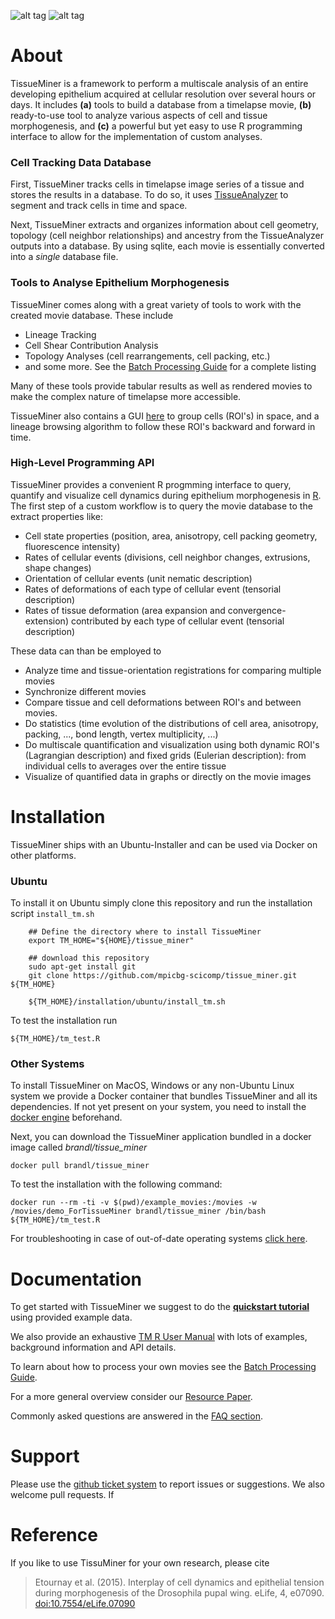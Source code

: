 

![alt tag](https://raw.githubusercontent.com/mpicbg-scicomp/tissue_miner/master/docs/readme_screenshots/stripes_0.jpg)
![alt tag](https://raw.githubusercontent.com/mpicbg-scicomp/tissue_miner/master/docs/readme_screenshots/veins_0.jpg)


About
=================

TissueMiner is a framework to perform a multiscale analysis of an entire developing epithelium acquired at cellular resolution over several hours or days. It  includes **(a)** tools to build a database from a timelapse movie, **(b)** ready-to-use tool to analyze various aspects of cell and tissue morphogenesis, and **(c)** a powerful but yet easy to use R programming interface to allow for the implementation of custom analyses.

### Cell Tracking Data Database


First, TissueMiner tracks cells in timelapse image series of a tissue and stores the results in a database. To do so, it uses [TissueAnalyzer](MovieProcessing.md#TissueAnalyzer) to segment and track cells in time and space.

Next, TissueMiner extracts and organizes information about cell geometry, topology (cell neighbor relationships) and ancestry from the TissueAnalyzer outputs into a database. By using sqlite, each movie is essentially converted into a _single_ database file.


### Tools to Analyse Epithelium Morphogenesis

TissueMiner comes along with a great variety of tools to work with the created movie database. These include
* Lineage Tracking
* Cell Shear Contribution Analysis
* Topology Analyses (cell rearrangements, cell packing, etc.)
* and some more. See the [Batch Processing Guide](MovieProcessing.md#Tools) for a complete listing

Many of these tools provide tabular results as well as rendered movies to make the complex nature of timelapse more accessible.

TissueMiner also contains a GUI [here](fiji_macros/draw_n_get_ROIcoord.ijm) to group cells (ROI's) in space, and a lineage browsing algorithm to follow these ROI's backward and forward in time.


### High-Level Programming API

TissueMiner provides a convenient R progmming interface to query, quantify and visualize cell dynamics during epithelium morphogenesis in [R](https://www.r-project.org/). The first step of a custom workflow is to query the movie database to the extract properties like:

* Cell state properties (position, area, anisotropy, cell packing geometry, fluorescence intensity)
* Rates of cellular events (divisions, cell neighbor changes, extrusions, shape changes)
* Orientation of cellular events (unit nematic description)
* Rates of deformations of each type of cellular event (tensorial description)
* Rates of tissue deformation (area expansion and convergence-extension) contributed by each type of cellular event (tensorial description)

These data can than be employed to
* Analyze time and tissue-orientation registrations for comparing multiple movies
* Synchronize different movies
* Compare tissue and cell deformations between ROI's and between movies.
* Do statistics (time evolution of the distributions of cell area, anisotropy, packing, ..., bond length, vertex multiplicity, ...)
* Do multiscale quantification and visualization using both dynamic ROI's (Lagrangian description) and fixed grids (Eulerian description): from individual cells to averages over the entire tissue
* Visualize of quantified data in graphs or directly on the movie images


Installation
================

TissueMiner ships with an Ubuntu-Installer and can be used via Docker on other platforms.

### Ubuntu

To install it on Ubuntu simply clone this repository and run the installation script `install_tm.sh`

```
    ## Define the directory where to install TissueMiner
    export TM_HOME="${HOME}/tissue_miner"

    ## download this repository
	sudo apt-get install git
    git clone https://github.com/mpicbg-scicomp/tissue_miner.git ${TM_HOME}

    ${TM_HOME}/installation/ubuntu/install_tm.sh
```

To test the installation run
```
${TM_HOME}/tm_test.R
```

### Other Systems

To install TissueMiner on MacOS, Windows or any non-Ubuntu Linux system we provide a Docker container that bundles TissueMiner and all its dependencies. If not yet present on your system, you need to install the [docker engine](https://docs.docker.com/)
beforehand.


Next, you can download the TissueMiner application bundled in a docker image called _brandl/tissue_miner_
```
docker pull brandl/tissue_miner
```

To test the installation with the following command:
```
docker run --rm -ti -v $(pwd)/example_movies:/movies -w /movies/demo_ForTissueMiner brandl/tissue_miner /bin/bash ${TM_HOME}/tm_test.R
```

For troubleshooting in case of out-of-date operating systems [click here](misc/docker_troubleshooting.md).



Documentation
================

To get started with TissueMiner we suggest to do the **[quickstart tutorial](https://mpicbg-scicomp.github.io/tissue_miner/quickstart/TM_Quickstart.html)** using provided example data.

We also provide an exhaustive [TM R User Manual](https://mpicbg-scicomp.github.io/tissue_miner/tm_tutorial/R-tutorial.html) with lots of examples, background information and API details.

To learn about how to process your own movies see the [Batch Processing Guide](MovieProcessing.md).

For a more general overview consider our [Resource Paper](/link/here/once/published).

Commonly asked questions are answered in the [FAQ section](faq.md).


Support
=========

Please use the [github ticket system](https://github.com/mpicbg-scicomp/tissue_miner/issues) to report issues or suggestions. We also welcome pull requests. If



Reference
==========

If you like to use TissuMiner for your own research, please cite

> Etournay et al. (2015). Interplay of cell dynamics and epithelial tension during morphogenesis of the Drosophila pupal wing. eLife, 4, e07090. [doi:10.7554/eLife.07090](http://elifesciences.org/content/early/2015/06/23/eLife.07090)


